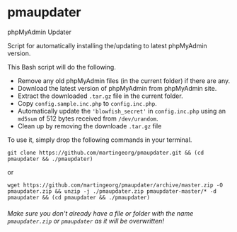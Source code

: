 # pmaupdater
phpMyAdmin Updater

Script for automatically installing the/updating to latest phpMyAdmin version.

This Bash script will do the following.

* Remove any old phpMyAdmin files (in the current folder) if there are any.
* Download the latest version of phpMyAdmin from phpMyAdmin site.
* Extract the downloaded `.tar.gz` file in the current folder.
* Copy `config.sample.inc.php` to `config.inc.php`.
* Automatically update the `'blowfish_secret'` in `config.inc.php` using an `md5sum` of 512 bytes received from `/dev/urandom`.
* Clean up by removing the downloade `.tar.gz` file

To use it, simply drop the following commands in your terminal.

`git clone https://github.com/martingeorg/pmaupdater.git && (cd pmaupdater && ./pmaupdater)`

or

`wget https://github.com/martingeorg/pmaupdater/archive/master.zip -O pmaupdater.zip && unzip -j ./pmaupdater.zip pmaupdater-master/* -d pmaupdater && (cd pmaupdater && ./pmaupdater)`

###### Make sure you don't already have a file or folder with the name `pmaupdater.zip` or `pmaupdater` as it will be overwritten!
